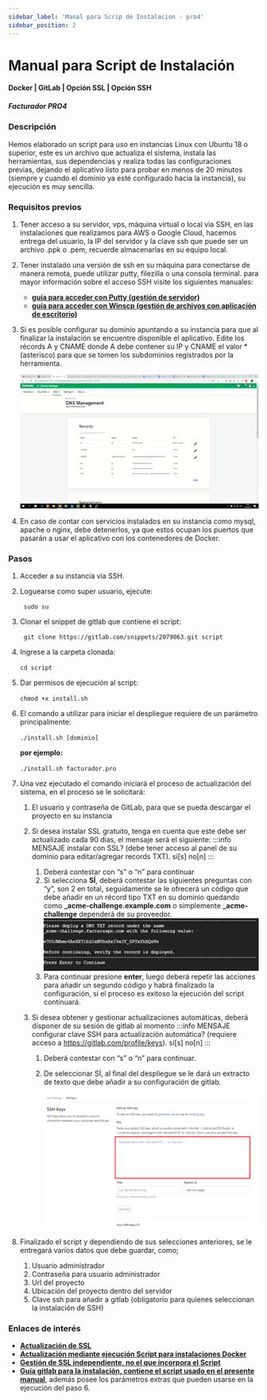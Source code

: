 ```yaml
---
sidebar_label: 'Manal para Scrip de Instalacion - pro4'
sidebar_position: 2 
---
```


# Manual para Script de Instalación 
#### Docker | GitLab | Opción SSL | Opción SSH
##### Facturador PRO4


### Descripción

Hemos elaborado un script para uso en instancias Linux con Ubuntu 18 o superior, este es un archivo que actualiza el sistema, instala las herramientas, sus dependencias y realiza todas las configuraciones previas, dejando el aplicativo listo para probar en menos de 20 minutos (siempre y cuando el dominio ya esté configurado hacia la instancia), su ejecución es muy sencilla.


### Requisitos previos

1. Tener acceso a su servidor, vps, máquina virtual o local via SSH, en las instalaciones que realizamos para AWS o Google Cloud, hacemos entrega del usuario, la IP del servidor y la clave ssh que puede ser un archivo .ppk o .pem, recuerde almacenarlas en su equipo local.
2. Tener instalado una versión de ssh en su máquina para conectarse de manera remota, puede utilizar putty, filezilla o una consola terminal. para mayor información sobre el acceso SSH visite los siguientes manuales:
   - [**guía para acceder con Putty (gestión de servidor)**](https://docs.google.com/document/d/1PmQejvNd_dkXVm8DPUYlQTag0wvES46tMpxX3MPhkNY/edit#)
   - [**guía para acceder con Winscp (gestión de archivos con aplicación de escritorio)**](https://docs.google.com/document/d/1Xpri2102N4b5C-dG-FVPXW5ZWjEz5S4iDjpvl7Zwq2E/edit#) 
3. Si es posible configurar su dominio apuntando a su instancia para que al finalizar la instalación se encuentre disponible el aplicativo. Edite los récords A y CNAME donde A debe contener su IP y CNAME el valor * (asterisco) para que se tomen los subdominios registrados por la herramienta.

    ![imagen1-pro4](./img/pro4_imagen1.png)
4. En caso de contar con servicios instalados en su instancia como mysql, apache o nginx, debe detenerlos, ya que estos ocupan los puertos que pasarán a usar el aplicativo con los contenedores de Docker.


### Pasos

1. Acceder a su instancia vía SSH.
2. Loguearse como super usuario, ejecute:
   ```
    sudo su
    ``` 
3. Clonar el snippet de gitlab que contiene el script:
   ```
    git clone https://gitlab.com/snippets/2079063.git script
    ``` 
4. Ingrese a la carpeta clonada:
   
    `cd script`
5. Dar permisos de ejecución al script:

    `chmod +x install.sh `
6. El comando a utilizar para iniciar el despliegue requiere de un parámetro principalmente:
   
    `./install.sh [dominio]`

    **por ejemplo:**

    `./install.sh facturador.pro`
7. Una vez ejecutado el comando iniciará el proceso de actualización del sistema, en el proceso se le solicitará:
   1. El usuario y contraseña de GitLab, para que se pueda descargar el proyecto en su instancia
   2. Si desea instalar  SSL gratuito, tenga en cuenta que este debe ser actualizado cada 90 días, el mensaje será el siguiente:
        :::info MENSAJE
        instalar con SSL? (debe tener acceso al panel de su dominio para editar/agregar records TXT). si[s] no[n]
        :::
      1. Deberá contestar con “s” o “n” para continuar
      2. Si selecciona **SÍ**, deberá contestar las siguientes preguntas con “y”, son 2 en total, seguidamente se le ofrecerá un código que debe añadir en un récord tipo TXT en su dominio quedando como **_acme-challenge.example.com** o simplemente **_acme-challenge** dependerá de su proveedor.
            ![imagen2-pro4](./img/pro4_imagen2.png)
      3. Para continuar presione **enter**, luego deberá repetir las acciones para añadir un segundo código y habrá finalizado la configuración, si el proceso es exitoso la ejecución del script continuará.
        
   3. Si desea obtener y gestionar actualizaciones automáticas, deberá disponer de su sesión de gitlab al momento
        :::info MENSAJE
        configurar clave SSH para actualización automática? (requiere acceso a https://gitlab.com/profile/keys). si[s] no[n]
        :::
      1. Deberá contestar con “s” o “n” para continuar.
      2. De seleccionar SÍ, al final del despliegue se le dará un extracto de texto que debe añadir a su configuración de gitlab.

            ![imagen3-pro4](./img/pro4_imagen3.png)
8. Finalizado el script y dependiendo de sus selecciones anteriores, se le entregará varios datos que debe guardar, como;
   1. Usuario administrador
   2. Contraseña para usuario administrador
   3. Url del proyecto
   4. Ubicación del proyecto dentro del servidor
   5. Clave ssh para añadir a gitlab (obligatorio para quienes seleccionan la instalación de SSH)


### Enlaces de interés
- [**Actualización de SSL**](https://gitlab.com/b.mendoza/facturadorpro3/snippets/1955372)
- [**Actualización mediante ejecución Script para instalaciones Docker**](https://gitlab.com/b.mendoza/facturadorpro3/-/wikis/Script-Update-Docker)
- [**Gestión de SSL independiente, no el que incorpora el Script**](https://docs.google.com/document/d/1D87YJ9fq9yHiAauu6SGVugiC3m_i42DrFUt6VKYXuDI/edit?usp=sharing)
- [**Guía gitlab para la instalación, contiene el script usado en el presente manual**](https://gitlab.com/b.mendoza/facturadorpro3/snippets/1971490), además posee los parámetros extras que pueden usarse en la ejecución del paso 6.